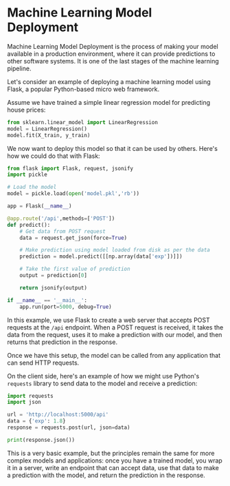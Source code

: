 # Machine Learning Model Deployment

Machine Learning Model Deployment is the process of making your model available in a production environment, where it can provide predictions to other software systems. It is one of the last stages of the machine learning pipeline.

Let's consider an example of deploying a machine learning model using Flask, a popular Python-based micro web framework. 

Assume we have trained a simple linear regression model for predicting house prices:

```python
from sklearn.linear_model import LinearRegression
model = LinearRegression()
model.fit(X_train, y_train)
```

We now want to deploy this model so that it can be used by others. Here's how we could do that with Flask:

```python
from flask import Flask, request, jsonify
import pickle

# Load the model
model = pickle.load(open('model.pkl','rb'))

app = Flask(__name__)

@app.route('/api',methods=['POST'])
def predict():
    # Get data from POST request
    data = request.get_json(force=True)

    # Make prediction using model loaded from disk as per the data
    prediction = model.predict([[np.array(data['exp'])]])

    # Take the first value of prediction
    output = prediction[0]

    return jsonify(output)

if __name__ == '__main__':
    app.run(port=5000, debug=True)
```

In this example, we use Flask to create a web server that accepts POST requests at the `/api` endpoint. When a POST request is received, it takes the data from the request, uses it to make a prediction with our model, and then returns that prediction in the response.

Once we have this setup, the model can be called from any application that can send HTTP requests. 

On the client side, here's an example of how we might use Python's `requests` library to send data to the model and receive a prediction:

```python
import requests
import json

url = 'http://localhost:5000/api'
data = {'exp': 1.8}
response = requests.post(url, json=data)

print(response.json())
```

This is a very basic example, but the principles remain the same for more complex models and applications: once you have a trained model, you wrap it in a server, write an endpoint that can accept data, use that data to make a prediction with the model, and return the prediction in the response.